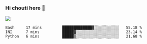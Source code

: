 ### Hi chouti here 👋

![](https://github-readme-stats.vercel.app/api?username=l0nl1f3)

<!--START_SECTION:waka-->
```text
Bash     17 mins         █████████████▓░░░░░░░░░░░   55.18 % 
INI      7 mins          █████▓░░░░░░░░░░░░░░░░░░░   23.14 % 
Python   6 mins          █████▒░░░░░░░░░░░░░░░░░░░   21.68 % 
```
<!--END_SECTION:waka-->

<!--
**l0nl1f3/l0nl1f3** is a ✨ _special_ ✨ repository because its `README.md` (this file) appears on your GitHub profile.

Here are some ideas to get you started:

- 🔭 I’m currently working on ...
- 🌱 I’m currently learning ...
- 👯 I’m looking to collaborate on ...
- 🤔 I’m looking for help with ...
- 💬 Ask me about ...
- 📫 How to reach me: ...
- 😄 Pronouns: ...
- ⚡ Fun fact: ...
-->
